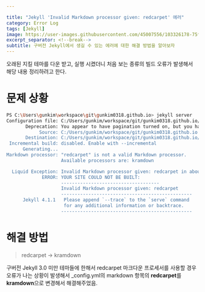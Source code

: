 ```yaml
---

title: "Jekyll 'Invalid Markdown processor given: redcarpet' 에러"
category: Error Log
tags: [Jekyll]
image: https://user-images.githubusercontent.com/45007556/103326178-75fb0d80-4a92-11eb-983c-dbd6adc70b15.png
excerpt_separator: <!--break-->
subtitle: 구버전 Jekyll에서 생길 수 있는 에러에 대한 해결 방법을 알아보자
---
```

오래된 지킬 테마를 다운 받고, 실행 시켰더니 처음 보는 종류의 빌드 오류가 발생해서 해당 내용 정리하려고 한다.

<!--break-->

# 문제 상황
```bash
PS C:\Users\gunkim\workspace\git\gunkim0318.github.io> jekyll server
Configuration file: C:/Users/gunkim/workspace/git/gunkim0318.github.io/_config.yml
       Deprecation: You appear to have pagination turned on, but you haven't included the `jekyll-paginate` gem. Ensure you have `plugins: [jekyll-paginate]` in your configuration file.
            Source: C:/Users/gunkim/workspace/git/gunkim0318.github.io
       Destination: C:/Users/gunkim/workspace/git/gunkim0318.github.io/_site
 Incremental build: disabled. Enable with --incremental
      Generating...
Markdown processor: "redcarpet" is not a valid Markdown processor.
                    Available processors are: kramdown

  Liquid Exception: Invalid Markdown processor given: redcarpet in about.html
             ERROR: YOUR SITE COULD NOT BE BUILT:
                    ------------------------------------
                    Invalid Markdown processor given: redcarpet
                    ------------------------------------------------
      Jekyll 4.1.1   Please append `--trace` to the `serve` command 
                     for any additional information or backtrace. 
                    ------------------------------------------------
```
# 해결 방법
> redcarpet -> kramdown

구버전 Jekyll 3.0 미만 테마들에 한해서 redcarpet 마크다운 프로세서를 사용할 경우 오류가 나는 상황이 발생해서 _config.yml의 markdown 항목의 **redcarpet**를 **kramdown**으로 변경해서 해결해주었음.

